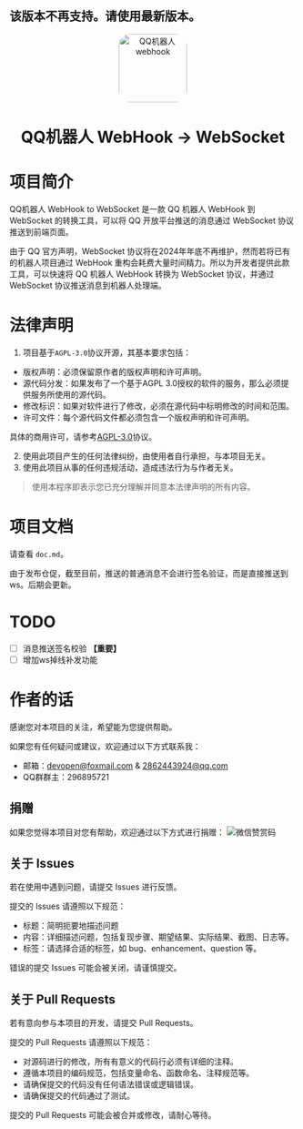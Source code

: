 ## 该版本不再支持。请使用最新版本。
<p align="center">
  <a href="https://q.qq.com">
    <img src="https://fb-cdn.fanbook.cn/fanbook/app/files/chatroom/image/c10d371bbf1a9f316e0089ac29a9c9b7.png" width="120" height="120" style="border-radius: 20px;" alt="QQ机器人webhook">
  </a>
</p>
<h1 align="center">QQ机器人 WebHook -> WebSocket</h1>

# 项目简介

QQ机器人 WebHook to WebSocket 是一款 QQ 机器人 WebHook 到 WebSocket 的转换工具，可以将 QQ 开放平台推送的消息通过 WebSocket 协议推送到前端页面。

由于 QQ 官方声明，WebSocket 协议将在2024年年底不再维护，然而若将已有的机器人项目通过 WebHook 重构会耗费大量时间精力。所以为开发者提供此款工具，可以快速将 QQ 机器人 WebHook 转换为 WebSocket 协议，并通过 WebSocket 协议推送消息到机器人处理端。

# 法律声明
1. 项目基于`AGPL-3.0`协议开源，其基本要求包括：
- 版权声明：必须保留原作者的版权声明和许可声明。
- 源代码分发：如果发布了一个基于AGPL 3.0授权的软件的服务，那么必须提供服务所使用的源代码。
- 修改标识：如果对软件进行了修改，必须在源代码中标明修改的时间和范围。
- 许可文件：每个源代码文件都必须包含一个版权声明和许可声明。

具体的商用许可，请参考[AGPL-3.0](https://www.gnu.org/licenses/agpl-3.0.html)协议。

2. 使用此项目产生的任何法律纠纷，由使用者自行承担，与本项目无关。
3. 使用此项目从事的任何违规活动，造成违法行为与作者无关。
> 使用本程序即表示您已充分理解并同意本法律声明的所有内容。

# 项目文档
请查看 `doc.md`。

由于发布仓促，截至目前，推送的普通消息不会进行签名验证，而是直接推送到ws。后期会更新。

# TODO
- [ ] 消息推送签名校验 **【重要】**
- [ ] 增加ws掉线补发功能

# 作者的话
感谢您对本项目的关注，希望能为您提供帮助。

如果您有任何疑问或建议，欢迎通过以下方式联系我：
- 邮箱：devopen@foxmail.com & 2862443924@qq.com
- QQ群群主：296895721
## 捐赠
如果您觉得本项目对您有帮助，欢迎通过以下方式进行捐赠：
![微信赞赏码](https://fb-cdn.fanbook.cn/fanbook/app/files/chatroom/image/da89de9d5be8dc2917625921f1af9862.jpeg)

## 关于 Issues
若在使用中遇到问题，请提交 Issues 进行反馈。

提交的 Issues 请遵照以下规范：
- 标题：简明扼要地描述问题
- 内容：详细描述问题，包括复现步骤、期望结果、实际结果、截图、日志等。
- 标签：请选择合适的标签，如 bug、enhancement、question 等。

错误的提交 Issues 可能会被关闭，请谨慎提交。
## 关于 Pull Requests
若有意向参与本项目的开发，请提交 Pull Requests。

提交的 Pull Requests 请遵照以下规范：
- 对源码进行的修改，所有有意义的代码行必须有详细的注释。
- 遵循本项目的编码规范，包括变量命名、函数命名、注释规范等。
- 请确保提交的代码没有任何语法错误或逻辑错误。
- 请确保提交的代码通过了测试。

提交的 Pull Requests 可能会被合并或修改，请耐心等待。
